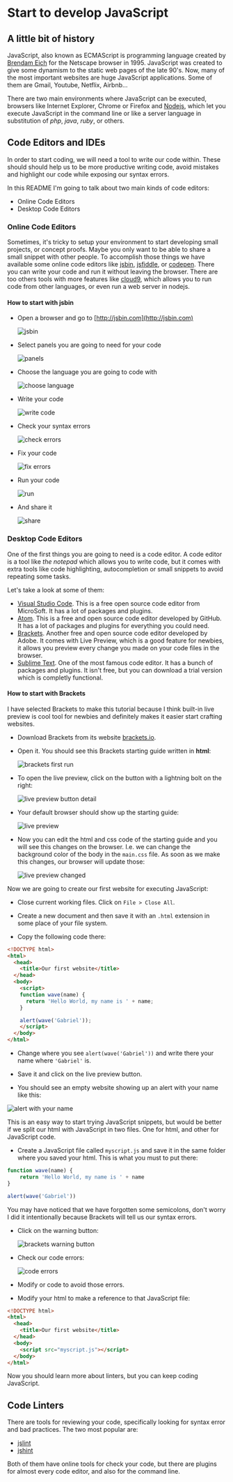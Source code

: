 # Start to develop JavaScript

## A little bit of history

JavaScript, also known as ECMAScript is programming language created by
[Brendam Eich](https://en.wikipedia.org/wiki/Brendan_Eich) for the
Netscape browser in 1995. JavaScript was created to give some dynamism
to the static web pages of the late 90's. Now, many of the most important websites
are huge JavaScript applications. Some of them are Gmail,
Youtube, Netflix, Airbnb...

There are two main environments where JavaScript can be executed, browsers
like Internet Explorer, Chrome or Firefox and [Nodejs](https://nodejs.org),
which let you execute JavaScript in the command line or like a server language
in substitution of *php*, *java*, *ruby*, or others.

## Code Editors and IDEs
In order to start coding, we will need a tool to write our code within. These should should help us to be more productive writing code, avoid mistakes and highlight
our code while exposing our syntax errors.

In this README I'm going to talk about two main kinds of code editors:
- Online Code Editors
- Desktop Code Editors

### Online Code Editors

Sometimes, it's tricky to setup your environment to start developing small projects, or concept proofs. Maybe you only want to be able to
share a small snippet with other people. To accomplish those things we
have available some online code editors like [jsbin](https://jsbin.com),
[jsfiddle](https://jsfiddle.net/), or [codepen](http://codepen.io/).
There you can write your code and run it without leaving the browser.
There are too others tools with more features like
[cloud9](https://c9.io/), which allows you to run code from other
languages, or even run a web server in nodejs.


#### How to start with jsbin
- Open a browser and go to [http://jsbin.com](http://jsbin.com)

  ![jsbin](images/jsbin.png)

- Select panels you are going to need for your code

  ![panels](images/jsbin_panels.png)

- Choose the language you are going to code with

  ![choose language](images/jsbin_choose_lang.png)

- Write your code

  ![write code](images/jsbin_code.png)

- Check your syntax errors

  ![check errors](images/jsbin_errors.png)

- Fix your code

  ![fix errors](images/jsbin_fix.png)

- Run your code

  ![run](images/jsbin_run.png)

- And share it

  ![share](images/jsbin_share.png)

### Desktop Code Editors

One of the first things you are going to need is a code editor. A code
editor is a tool like *the notepad* which allows you to write code, but
it comes with extra tools like code highlighting, autocompletion or small
snippets to avoid repeating some tasks.

Let's take a look at some of them:

- [Visual Studio Code](https://code.visualstudio.com/). This is a free
  open source code editor from MicroSoft. It has a lot of packages
  and plugins.
- [Atom](https://atom.io/). This is a free and open source code editor
  developed by GitHub.
  It has a lot of packages and plugins for everything you could need.
- [Brackets](http://brackets.io/). Another free and open source code
  editor developed by Adobe. It comes with Live Preview, which is a good
  feature for newbies, it allows you preview every change you made on
  your code files in the browser.
- [Sublime Text](https://www.sublimetext.com/). One of the most famous
  code editor. It has a bunch of packages and plugins. It isn't free,
  but you can download a trial version which is completly functional.

#### How to start with Brackets
I have selected Brackets to make this tutorial because I think built-in
live preview is cool tool for newbies and definitely makes it easier start crafting websites.


- Download Brackets from its website [brackets.io](http://brackets.io/).

- Open it. You should see this Brackets starting guide written in **html**:

  ![brackets first run](images/brackets_first_run.png)

- To open the live preview, click on the button with a lightning bolt on the right:

  ![live preview button detail](images/brackets_live_preview_button.png)

- Your default browser should show up the starting guide:

  ![live preview](images/brackets_live_preview.png)

- Now you can edit the html and css code of the starting guide and you will
see this changes on the browser.
  I.e. we can change the background color of the body in the `main.css`
  file. As soon as we make this changes, our browser will update those:

  ![live preview changed](images/brackets_live_preview_changes.png)




Now we are going to create our first website for executing JavaScript:

- Close current working files. Click on `File > Close All`.

- Create a new document and then save it with an `.html` extension in
  some place of your file system.

- Copy the following code there:

```html
<!DOCTYPE html>
<html>
  <head>
    <title>Our first website</title>
  </head>
  <body>
    <script>
    function wave(name) {
      return 'Hello World, my name is ' + name;
    }

    alert(wave('Gabriel'));
    </script>
  </body>
</html>
```

- Change where you see `alert(wave('Gabriel'))` and write there your
  name where `'Gabriel'` is.

- Save it and click on the live preview button.

- You should see an empty website showing up an alert with your name
  like this:

![alert with your name](images/brackets_alert.png)

This is an easy way to start trying JavaScript snippets, but would be
better if we split our html with JavaScript in two files. One for html,
and other for JavaScript code.

- Create a JavaScript file called `myscript.js` and save it in the same
  folder where you saved your html. This is what you must to put there:

```javascript
function wave(name) {
    return 'Hello World, my name is ' + name
}

alert(wave('Gabriel'))
```

You may have noticed that we have forgotten some semicolons, don't worry I
did it intentionally because Brackets will tell us our syntax errors.

- Click on the warning button:

  ![brackets warning button](images/brackets_warning_button.png)

- Check our code errors:

  ![code errors](images/brackets_code_errors.png)

- Modify or code to avoid those errors.

- Modify your html to make a reference to that JavaScript file:

```html
<!DOCTYPE html>
<html>
  <head>
    <title>Our first website</title>
  </head>
  <body>
    <script src="myscript.js"></script>
  </body>
</html>
```

Now you should learn more about linters, but you can keep coding
JavaScript.

## Code Linters
There are tools for reviewing your code, specifically looking for syntax error
and bad practices. The two most popular are:

- [jslint](http://www.jslint.com/)
- [jshint](http://jshint.com/)

Both of them have online tools for check your code, but there are
plugins for almost every code editor, and also for the command line.

